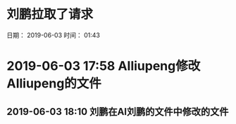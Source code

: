 # 刘鹏拉取了请求
日期： 2019-06-03
时间： 01:43

# 2019-06-03 17:58 AIliupeng修改AIliupeng的文件


## 2019-06-03 18:10 刘鹏在AI刘鹏的文件中修改的文件

